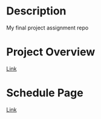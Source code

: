 # Description
My final project assignment repo
# Project Overview
[Link](https://github.com/cu-ecen-aeld/final-project-spencermanning/wiki)
# Schedule Page
[Link](https://github.com/users/spencermanning/projects/1/views/1)